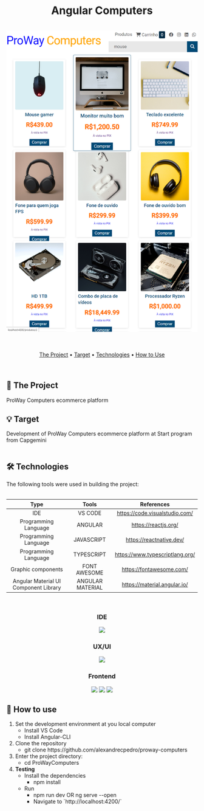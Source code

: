 <div align = "center">
  <h1> Angular Computers </h1>
</div>
<br>

<div align = 'center' justify-content = 'space-around' >
  <img width="1604" alt="ProWay Computers ecommerce platform - Desktop" src="./src/assets/screen.png">
</div>
<br>
<br>

<p align="center">
 <a href="#theproject">The Project</a> •
 <a href="#target">Target</a> •
 <a href="#technologies">Technologies</a> •
 <a href="#howtouse">How to Use</a>
</p>
<br>

<div id="theproject">
<h2> 📓 The Project </h2>
<p> ProWay Computers ecommerce platform </p>
</div>

<div id="target">
<h2> 💡 Target </h2>
Development of ProWay Computers ecommerce platform at Start program from Capgemini
</div>
<br>

<div id="technologies">
<h2> 🛠 Technologies </h2>
The following tools were used in building the project:<br><br>

|                       Type                       |           Tools           |            References             |
| :----------------------------------------------: | :-----------------------: | :-------------------------------: |
|                       IDE                        |          VS CODE          |  https://code.visualstudio.com/    |
|             Programming Language                 |          ANGULAR          |       https://reactjs.org/                 |
|             Programming Language                 |        JAVASCRIPT         |     https://reactnative.dev/                 |
|             Programming Language                 |        TYPESCRIPT         |  https://www.typescriptlang.org/  |
|              Graphic components                  |       FONT AWESOME        |  https://fontawesome.com/                 |
|       Angular Material UI Component Library      |     ANGULAR MATERIAL      | https://material.angular.io/                  |

<br>

<div align = 'center'>
  <h3>IDE</h3>
  <img height =' 100px ' src="https://cdn.jsdelivr.net/gh/devicons/devicon/icons/vscode/vscode-original.svg" />
  <br>
  <h3>UX/UI</h3>
  <img height =' 100px ' left=' 20px ' src="https://i0.wp.com/blog.fontawesome.com/wp-content/uploads/2020/08/Proposed.png?resize=720%2C480&ssl=1"/>
  <br>
  <h3>Frontend</h3>
  <img width =' 100px ' src="https://cdn.jsdelivr.net/gh/devicons/devicon/icons/angularjs/angularjs-original.svg" />
  <img width =' 100px ' left=' 20px ' src="https://cdn.jsdelivr.net/gh/devicons/devicon/icons/javascript/javascript-original.svg" />
  <img width =' 100px ' left=' 20px ' src="https://cdn.jsdelivr.net/gh/devicons/devicon/icons/typescript/typescript-original.svg" />
  <br>
</div>

<div id="howtouse">
<h2>🧪 How to use</h2>
    <ol &nbsp;>
        <li &nbsp;>Set the development environment at you local computer
            <ul>
                <li>Install VS Code</li>
                <li>Install Angular-CLI</li>
            </ul>
        </li>
        <li &nbsp;>Clone the repository
        <ul>
            <li>git clone https://github.com/alexandrecpedro/proway-computers</li>
        </ul>
        </li>
        <li &nbsp;>Enter the project directory:
        <ul>
            <li>cd ProWayComputers</li>
        </ul>
        </li>
        <li><b>Testing</b>
            <ul>
                <li &nbsp;>Install the dependencies
                    <ul>
                        <li>npm install</li>
                    </ul>
                </li>
                <li &nbsp;>Run
                    <ul>
                        <li>npm run dev OR ng serve --open</li>
                        <li>Navigate to `http://localhost:4200/`</li>
                    </ul>
                </li>
            </ul>
        </li>
    </ol>
</div>
